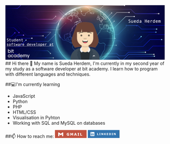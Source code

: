 <img src="git-ban.jpg"/>
## Hi there 👋
My name is Sueda Herdem, I'm currently in my second year of my study as a software developer at bit academy. I learn how to program with different languages and techniques.

##💻I'm currently learning
- JavaScript
- Python
- PHP
- HTML/CSS
- Visualisation in Pyhton
- Working with SQL and MySQL on databases

##📫  How to reach me:
[<img src="gm.jpg" style="width:100px;"/>](mailto:admin@cloudhadoop.com) [<img src="linkedin.jpg" style="width:100px;"/>](www.linkedin.com/in/sueda-herdem)